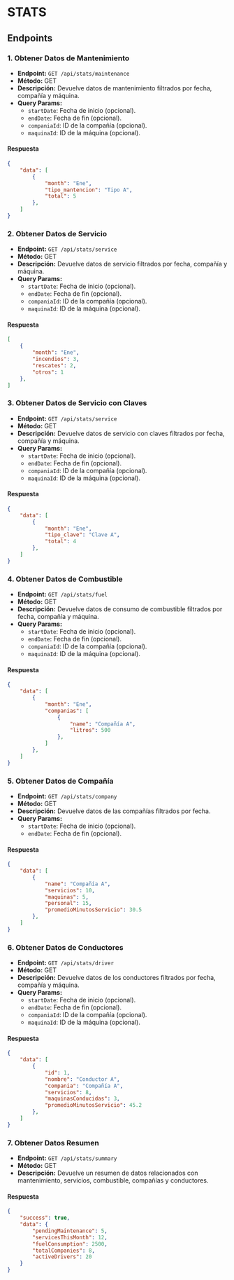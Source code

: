 # STATS

## Endpoints

### 1. Obtener Datos de Mantenimiento
- **Endpoint:** `GET /api/stats/maintenance`
- **Método:** GET
- **Descripción:** Devuelve datos de mantenimiento filtrados por fecha, compañía y máquina.
- **Query Params:**
  - `startDate`: Fecha de inicio (opcional).
  - `endDate`: Fecha de fin (opcional).
  - `companiaId`: ID de la compañía (opcional).
  - `maquinaId`: ID de la máquina (opcional).

#### Respuesta
```json
{
    "data": [
        {
            "month": "Ene",
            "tipo_mantencion": "Tipo A",
            "total": 5
        },
    ]
}
```

### 2. Obtener Datos de Servicio
- **Endpoint:** `GET /api/stats/service`
- **Método:** GET
- **Descripción:** Devuelve datos de servicio filtrados por fecha, compañía y máquina.
- **Query Params:**
  - `startDate`: Fecha de inicio (opcional).
  - `endDate`: Fecha de fin (opcional).
  - `companiaId`: ID de la compañía (opcional).
  - `maquinaId`: ID de la máquina (opcional).

#### Respuesta
```json
[
    {
        "month": "Ene",
        "incendios": 3,
        "rescates": 2,
        "otros": 1
    },
]
```

### 3. Obtener Datos de Servicio con Claves
- **Endpoint:** `GET /api/stats/service`
- **Método:** GET
- **Descripción:** Devuelve datos de servicio con claves filtrados por fecha, compañía y máquina.
- **Query Params:**
  - `startDate`: Fecha de inicio (opcional).
  - `endDate`: Fecha de fin (opcional).
  - `companiaId`: ID de la compañía (opcional).
  - `maquinaId`: ID de la máquina (opcional).

#### Respuesta
```json
{
    "data": [
        {
            "month": "Ene",
            "tipo_clave": "Clave A",
            "total": 4
        },
    ]
}
```

### 4. Obtener Datos de Combustible
- **Endpoint:** `GET /api/stats/fuel`
- **Método:** GET
- **Descripción:** Devuelve datos de consumo de combustible filtrados por fecha, compañía y máquina.
- **Query Params:**
  - `startDate`: Fecha de inicio (opcional).
  - `endDate`: Fecha de fin (opcional).
  - `companiaId`: ID de la compañía (opcional).
  - `maquinaId`: ID de la máquina (opcional).

#### Respuesta
```json
{
    "data": [
        {
            "month": "Ene",
            "companias": [
                {
                    "name": "Compañía A",
                    "litros": 500
                },
            ]
        },
    ]
}
```

### 5. Obtener Datos de Compañía
- **Endpoint:** `GET /api/stats/company`
- **Método:** GET
- **Descripción:** Devuelve datos de las compañías filtrados por fecha.
- **Query Params:**
  - `startDate`: Fecha de inicio (opcional).
  - `endDate`: Fecha de fin (opcional).

#### Respuesta
```json
{
    "data": [
        {
            "name": "Compañía A",
            "servicios": 10,
            "maquinas": 5,
            "personal": 15,
            "promedioMinutosServicio": 30.5
        },
    ]
}
```

### 6. Obtener Datos de Conductores
- **Endpoint:** `GET /api/stats/driver`
- **Método:** GET
- **Descripción:** Devuelve datos de los conductores filtrados por fecha, compañía y máquina.
- **Query Params:**
  - `startDate`: Fecha de inicio (opcional).
  - `endDate`: Fecha de fin (opcional).
  - `companiaId`: ID de la compañía (opcional).
  - `maquinaId`: ID de la máquina (opcional).

#### Respuesta
```json
{
    "data": [
        {
            "id": 1,
            "nombre": "Conductor A",
            "compania": "Compañía A",
            "servicios": 8,
            "maquinasConducidas": 3,
            "promedioMinutosServicio": 45.2
        },
    ]
}
```

### 7. Obtener Datos Resumen
- **Endpoint:** `GET /api/stats/summary`
- **Método:** GET
- **Descripción:** Devuelve un resumen de datos relacionados con mantenimiento, servicios, combustible, compañías y conductores.

#### Respuesta
```json
{
    "success": true,
    "data": {
        "pendingMaintenance": 5,
        "servicesThisMonth": 12,
        "fuelConsumption": 2500,
        "totalCompanies": 8,
        "activeDrivers": 20
    }
}
```